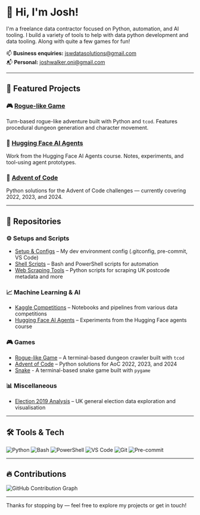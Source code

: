 # 👋 Hi, I'm Josh!

I'm a freelance data contractor focused on Python, automation, and AI tooling. I build a variety of tools to help with data python development and data tooling. Along with quite a few games for fun!

📫 **Business enquiries:** [jswdatasolutions@gmail.com](mailto:jswdatasolutions@gmail.com)  
📬 **Personal:** [joshwalker.oni@gmail.com](mailto:joshwalker.oni@gmail.com)

---

## 🚀 Featured Projects

### 🎮 [Rogue-like Game](https://github.com/jswalker-data/Rogue-Like-Game)
Turn-based rogue-like adventure built with Python and `tcod`. Features procedural dungeon generation and character movement.

### 🤖 [Hugging Face AI Agents](https://github.com/jswalker-data/HuggingFace)
Work from the Hugging Face AI Agents course. Notes, experiments, and tool-using agent prototypes.

### 🎄 [Advent of Code](https://github.com/jswalker-data/AdventOfCode)
Python solutions for the Advent of Code challenges — currently covering 2022, 2023, and 2024.

---

## 📁 Repositories

### ⚙️ Setups and Scripts
- [Setup & Configs](https://github.com/jswalker-data/Setup) – My dev environment config (.gitconfig, pre-commit, VS Code)
- [Shell Scripts](https://github.com/jswalker-data/shell_scripts) – Bash and PowerShell scripts for automation
- [Web Scraping Tools](https://github.com/jswalker-data/Web-Scraping) – Python scripts for scraping UK postcode metadata and more

### 📈 Machine Learning & AI
- [Kaggle Competitions](https://github.com/jswalker-data/Kaggle) – Notebooks and pipelines from various data competitions
- [Hugging Face AI Agents](https://github.com/jswalker-data/HuggingFace) – Experiments from the Hugging Face agents course

### 🎮 Games
- [Rogue-like Game](https://github.com/jswalker-data/Rogue-Like-Game) – A terminal-based dungeon crawler built with `tcod`
- [Advent of Code](https://github.com/jswalker-data/AdventOfCode) – Python solutions for AoC 2022, 2023, and 2024
- [Snake](https://github.com/jswalker-data/Snake) - A terminal-based snake game built with `pygame`

### 📊 Miscellaneous
- [Election 2019 Analysis](https://github.com/jswalker-data/Election2019) – UK general election data exploration and visualisation

---

## 🛠️ Tools & Tech

![Python](https://img.shields.io/badge/-Python-3776AB?style=flat&logo=python&logoColor=white)
![Bash](https://img.shields.io/badge/-Bash-4EAA25?style=flat&logo=gnu-bash&logoColor=white)
![PowerShell](https://img.shields.io/badge/-PowerShell-5391FE?style=flat&logo=powershell&logoColor=white)
![VS Code](https://img.shields.io/badge/-VS%20Code-007ACC?style=flat&logo=visual-studio-code)
![Git](https://img.shields.io/badge/-Git-F05032?style=flat&logo=git&logoColor=white)
![Pre-commit](https://img.shields.io/badge/-pre--commit-FAB040?style=flat&logo=pre-commit&logoColor=black)

---

## 🔥 Contributions

![GitHub Contribution Graph](https://github.com/jswalker-data/jswalker-data/raw/output/github-contribution-grid-snake.svg)

---

Thanks for stopping by — feel free to explore my projects or get in touch!





<!--
**jswalker-data/jswalker-data** is a ✨ _special_ ✨ repository because its `README.md` (this file) appears on your GitHub profile.

Here are some ideas to get you started:

- 🔭 I’m currently working on ...
- 🌱 I’m currently learning ...
- 👯 I’m looking to collaborate on ...
- 🤔 I’m looking for help with ...
- 💬 Ask me about ...
- 📫 How to reach me: ...
- 😄 Pronouns: ...
- ⚡ Fun fact: ...
-->
